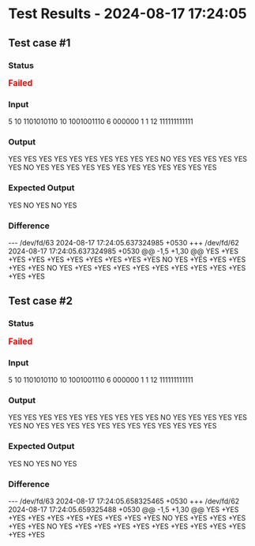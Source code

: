# Test Results - 2024-08-17 17:24:05
## Test case #1

### Status
<span style="color:red; font-weight:bold; font-size:larger;">Failed</span>

### Input
5
10
1101010110
10
1001001110
6
000000
1
1
12
111111111111


### Output
YES
YES
YES
YES
YES
YES
YES
YES
YES
YES
NO
YES
YES
YES
YES
YES
YES
NO
YES
YES
YES
YES
YES
YES
YES
YES
YES
YES
YES
YES

### Expected Output
YES
NO
YES
NO
YES

### Difference
--- /dev/fd/63	2024-08-17 17:24:05.637324985 +0530
+++ /dev/fd/62	2024-08-17 17:24:05.637324985 +0530
@@ -1,5 +1,30 @@
 YES
+YES
+YES
+YES
+YES
+YES
+YES
+YES
+YES
+YES
 NO
 YES
+YES
+YES
+YES
+YES
+YES
 NO
 YES
+YES
+YES
+YES
+YES
+YES
+YES
+YES
+YES
+YES
+YES
+YES

## Test case #2

### Status
<span style="color:red; font-weight:bold; font-size:larger;">Failed</span>

### Input
5
10
1101010110
10
1001001110
6
000000
1
1
12
111111111111


### Output
YES
YES
YES
YES
YES
YES
YES
YES
YES
YES
NO
YES
YES
YES
YES
YES
YES
NO
YES
YES
YES
YES
YES
YES
YES
YES
YES
YES
YES
YES

### Expected Output
YES
NO
YES
NO
YES

### Difference
--- /dev/fd/63	2024-08-17 17:24:05.658325465 +0530
+++ /dev/fd/62	2024-08-17 17:24:05.659325488 +0530
@@ -1,5 +1,30 @@
 YES
+YES
+YES
+YES
+YES
+YES
+YES
+YES
+YES
+YES
 NO
 YES
+YES
+YES
+YES
+YES
+YES
 NO
 YES
+YES
+YES
+YES
+YES
+YES
+YES
+YES
+YES
+YES
+YES
+YES

